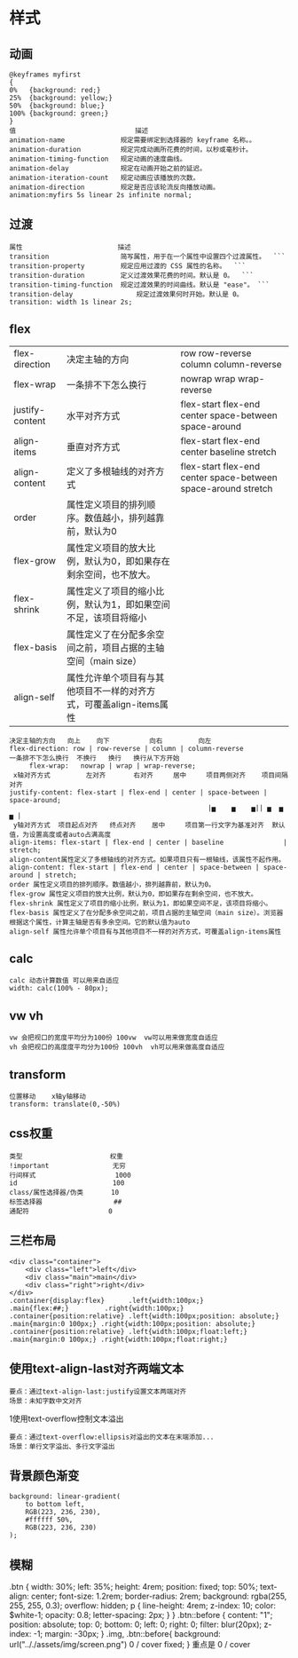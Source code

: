 # 样式

## 动画
```
@keyframes myfirst
{
0%   {background: red;}
25%  {background: yellow;}
50%  {background: blue;}
100% {background: green;}
}
值	                           描述
animation-name	            规定需要绑定到选择器的 keyframe 名称。。
animation-duration	        规定完成动画所花费的时间，以秒或毫秒计。
animation-timing-function	规定动画的速度曲线。
animation-delay	            规定在动画开始之前的延迟。
animation-iteration-count	规定动画应该播放的次数。
animation-direction	        规定是否应该轮流反向播放动画。
animation:myfirs 5s linear 2s infinite normal;
```


## 过渡
```
属性	                      描述
transition	                简写属性，用于在一个属性中设置四个过渡属性。	```
transition-property	        规定应用过渡的 CSS 属性的名称。	```
transition-duration	        定义过渡效果花费的时间。默认是 0。	```
transition-timing-function	规定过渡效果的时间曲线。默认是 "ease"。	```
transition-delay	            规定过渡效果何时开始。默认是 0。
transition: width 1s linear 2s;
```

## flex
|                 |                     |                |
| :-------------   | :-------------     | :------------- | 
| flex-direction  | 决定主轴的方向       | row  row-reverse   column   column-reverse  |
| flex-wrap       | 一条排不下怎么换行    | nowrap   wrap   wrap-reverse |
| justify-content       |  水平对齐方式    | flex-start   flex-end   center   space-between   space-around |
| align-items       |  垂直对齐方式    | flex-start   flex-end   center   baseline  stretch |
| align-content       |  定义了多根轴线的对齐方式    | flex-start  flex-end  center  space-between  space-around  stretch |
| order             |  属性定义项目的排列顺序。数值越小，排列越靠前，默认为0    |  |
| flex-grow       |  属性定义项目的放大比例，默认为0，即如果存在剩余空间，也不放大。     |
| flex-shrink       |  属性定义了项目的缩小比例，默认为1，即如果空间不足，该项目将缩小      |
| flex-basis       |  属性定义了在分配多余空间之前，项目占据的主轴空间（main size）     |
| align-self       |  属性允许单个项目有与其他项目不一样的对齐方式，可覆盖align-items属性     |

```
决定主轴的方向   向上    向下          向右         向左
flex-direction: row | row-reverse | column | column-reverse
一条排不下怎么换行  不换行   换行   换行从下方开始
     flex-wrap:   nowrap | wrap | wrap-reverse;
 x轴对齐方式         左对齐       右对齐     居中     项目两侧对齐    项目间隔对齐           
justify-content: flex-start | flex-end | center | space-between | space-around;
                                                  |▅    ▅    ▅|| ▅  ▅  ▅ |
 y轴对齐方式  项目起点对齐   终点对齐    居中     项目第一行文字为基准对齐  默认值，为设置高度或者auto占满高度
align-items: flex-start | flex-end | center | baseline               | stretch;
align-content属性定义了多根轴线的对齐方式。如果项目只有一根轴线，该属性不起作用。
align-content: flex-start | flex-end | center | space-between | space-around | stretch;
order 属性定义项目的排列顺序。数值越小，排列越靠前，默认为0。
flex-grow 属性定义项目的放大比例，默认为0，即如果存在剩余空间，也不放大。
flex-shrink 属性定义了项目的缩小比例，默认为1，即如果空间不足，该项目将缩小。
flex-basis 属性定义了在分配多余空间之前，项目占据的主轴空间（main size）。浏览器根据这个属性，计算主轴是否有多余空间。它的默认值为auto
align-self 属性允许单个项目有与其他项目不一样的对齐方式，可覆盖align-items属性
```

## calc
```
calc 动态计算数值 可以用来自适应
width: calc(100% - 80px);
```
## vw vh
```
vw 会把视口的宽度平均分为100份 100vw  vw可以用来做宽度自适应
vh 会把视口的高度度平均分为100份 100vh  vh可以用来做高度自适应
```
## transform
```
位置移动    x轴y轴移动
transform: translate(0,-50%)
```
## css权重
```
类型	                    权重
!important	              无穷
行间样式	                1000
id	                      100
class/属性选择器/伪类	     10
标签选择器	               ##
通配符	                   0
```

## 三栏布局
```
<div class="container">
    <div class="left">left</div>
    <div class="main">main</div>
    <div class="right">right</div>
</div>
.container{display:flex}      .left{width:100px;}                    .main{flex:##;}         .right{width:100px;}
.container{position:relative} .left{width:100px;position: absolute;} .main{margin:0 100px;} .right{width:100px;position: absolute;}
.container{position:relative} .left{width:100px;float:left;}         .main{margin:0 100px;} .right{width:100px;float:right;}
```

## 使用text-align-last对齐两端文本
```
要点：通过text-align-last:justify设置文本两端对齐
场景：未知字数中文对齐
```
1使用text-overflow控制文本溢出
```
要点：通过text-overflow:ellipsis对溢出的文本在末端添加...
场景：单行文字溢出、多行文字溢出
```

## 背景颜色渐变
    background: linear-gradient(
        to bottom left,
        RGB(223, 236, 230),
        #ffffff 50%,
        RGB(223, 236, 230)
    );

## 模糊
.btn {
    width: 30%;
    left: 35%;
    height: 4rem;
    position: fixed;
    top: 50%;
    text-align: center;
    font-size: 1.2rem;
    border-radius: 2rem;
    background: rgba(255, 255, 255, 0.3);
    overflow: hidden;
    p {
        line-height: 4rem;
        z-index: 10;
        color: $white-1;
        opacity: 0.8;
        letter-spacing: 2px;
    }
}
.btn::before {
    content: "1";
    position: absolute;
    top: 0;
    bottom: 0;
    left: 0;
    right: 0;
    filter: blur(20px);
    z-index: -1;
    margin: -30px;
}
.img, .btn::before{
    background: url(".././assets/img/screen.png") 0 / cover fixed;
}
重点是 0 / cover
